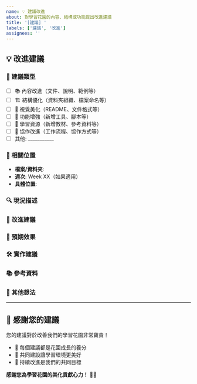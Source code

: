 ```yaml
---
name: 💡 建議改進
about: 對學習花園的內容、結構或功能提出改進建議
title: '[建議] '
labels: ['建議', '改進']
assignees: ''
---
```


## 💡 改進建議

### 🎯 建議類型
<!-- 請選擇您的建議類型 -->
- [ ] 📚 內容改進（文件、說明、範例等）
- [ ] 🏗️ 結構優化（資料夾組織、檔案命名等）
- [ ] 🎨 視覺美化（README、文件格式等）
- [ ] 🔧 功能增強（新增工具、腳本等）
- [ ] 📖 學習資源（新增教材、參考資料等）
- [ ] 🤝 協作改進（工作流程、協作方式等）
- [ ] 其他: ___________

### 📍 相關位置
<!-- 請指出建議改進的具體位置 -->
- **檔案/資料夾**: 
- **週次**: Week XX（如果適用）
- **具體位置**: 

### 🔍 現況描述
<!-- 請描述目前的情況 -->

### 💭 改進建議
<!-- 請詳細描述您的改進建議 -->

### 🌟 預期效果
<!-- 這個改進會帶來什麼好處？ -->

### 🛠️ 實作建議
<!-- 如果您有具體的實作想法，請分享 -->

### 📚 參考資料
<!-- 任何相關的參考資料或範例 -->

### 🎨 其他想法
<!-- 任何其他相關的想法或建議 -->

---

## 🙏 感謝您的建議

您的建議對於改善我們的學習花園非常寶貴！
- 🌱 每個建議都是花園成長的養分
- 🤝 共同建設讓學習環境更美好
- 💪 持續改進是我們的共同目標

**感謝您為學習花園的美化貢獻心力！** 🌸✨
